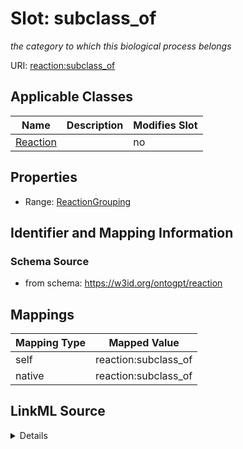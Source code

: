 

# Slot: subclass_of


_the category to which this biological process belongs_



URI: [reaction:subclass_of](http://w3id.org/ontogpt/reaction/subclass_of)



<!-- no inheritance hierarchy -->





## Applicable Classes

| Name | Description | Modifies Slot |
| --- | --- | --- |
| [Reaction](Reaction.md) |  |  no  |







## Properties

* Range: [ReactionGrouping](ReactionGrouping.md)





## Identifier and Mapping Information







### Schema Source


* from schema: https://w3id.org/ontogpt/reaction




## Mappings

| Mapping Type | Mapped Value |
| ---  | ---  |
| self | reaction:subclass_of |
| native | reaction:subclass_of |




## LinkML Source

<details>
```yaml
name: subclass_of
description: the category to which this biological process belongs
from_schema: https://w3id.org/ontogpt/reaction
rank: 1000
alias: subclass_of
owner: Reaction
domain_of:
- Reaction
range: ReactionGrouping

```
</details>